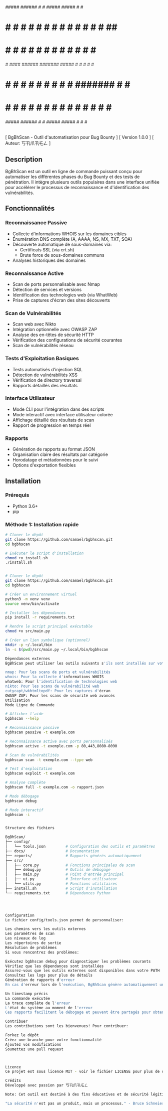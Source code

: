  ######   #####  ######  #     #  #####   #####     #    #     # 
 #     # #     # #     # #     # #     # #     #   # #   ##    # 
 #     # #       #     # #     # #       #        #   #  # #   # 
 ######  #  #### ######  #######  #####  #       #     # #  #  # 
 #     # #     # #     # #     #       # #       ####### #   # # 
 #     # #     # #     # #     # #     # #     # #     # #    ## 
 ######   #####  ######  #     #  #####   #####  #     # #     # 
                                                                                                              
                                                     

[ BgBhScan - Outil d'automatisation pour Bug Bounty ]
[ Version 1.0.0                                     ]
[ Auteur: 丂卂爪卂乇ㄥ                               ]

## Description
BgBhScan est un outil en ligne de commande puissant conçu pour automatiser les différentes phases du Bug Bounty et des tests de pénétration. Il intègre plusieurs outils populaires dans une interface unifiée pour accélérer le processus de reconnaissance et d'identification des vulnérabilités.

## Fonctionnalités

### Reconnaissance Passive
- Collecte d'informations WHOIS sur les domaines cibles
- Énumération DNS complète (A, AAAA, NS, MX, TXT, SOA)
- Découverte automatique de sous-domaines via:
  - Certificats SSL (via crt.sh)
  - Brute force de sous-domaines communs
- Analyses historiques des domaines

### Reconnaissance Active
- Scan de ports personnalisable avec Nmap
- Détection de services et versions
- Identification des technologies web (via WhatWeb)
- Prise de captures d'écran des sites découverts

### Scan de Vulnérabilités 
- Scan web avec Nikto
- Intégration optionnelle avec OWASP ZAP
- Analyse des en-têtes de sécurité HTTP
- Vérification des configurations de sécurité courantes
- Scan de vulnérabilités réseau

### Tests d'Exploitation Basiques
- Tests automatisés d'injection SQL
- Détection de vulnérabilités XSS
- Vérification de directory traversal
- Rapports détaillés des résultats

### Interface Utilisateur
- Mode CLI pour l'intégration dans des scripts
- Mode interactif avec interface utilisateur colorée
- Affichage détaillé des résultats de scan
- Rapport de progression en temps réel

### Rapports
- Génération de rapports au format JSON
- Organisation claire des résultats par catégorie
- Horodatage et métadonnées pour le suivi
- Options d'exportation flexibles

## Installation

### Prérequis
- Python 3.6+
- pip

### Méthode 1: Installation rapide
```bash
# Cloner le dépôt
git clone https://github.com/samael/bgbhscan.git
cd bgbhscan

# Exécuter le script d'installation
chmod +x install.sh
./install.sh


# Cloner le dépôt
git clone https://github.com/samael/bgbhscan.git
cd bgbhscan

# Créer un environnement virtuel
python3 -m venv venv
source venv/bin/activate

# Installer les dépendances
pip install -r requirements.txt

# Rendre le script principal exécutable
chmod +x src/main.py

# Créer un lien symbolique (optionnel)
mkdir -p ~/.local/bin
ln -s $(pwd)/src/main.py ~/.local/bin/bgbhscan

Dépendances externes
BgBhScan peut utiliser les outils suivants s'ils sont installés sur votre système:

nmap: Pour les scans de ports et vulnérabilités
whois: Pour la collecte d'informations WHOIS
whatweb: Pour l'identification de technologies web
nikto: Pour les scans de vulnérabilité web
cutycapt/wkhtmltopdf: Pour les captures d'écran
OWASP ZAP: Pour les scans de sécurité web avancés
Utilisation
Mode Ligne de Commande

# Afficher l'aide
bgbhscan --help

# Reconnaissance passive
bgbhscan passive -t exemple.com

# Reconnaissance active avec ports personnalisés
bgbhscan active -t exemple.com -p 80,443,8080-8090

# Scan de vulnérabilités
bgbhscan scan -t exemple.com --type web

# Test d'exploitation
bgbhscan exploit -t exemple.com

# Analyse complète
bgbhscan full -t exemple.com -o rapport.json

# Mode débogage
bgbhscan debug

# Mode interactif
bgbhscan -i


Structure des fichiers

BgBhScan/
├── config/
│   └── tools.json         # Configuration des outils et paramètres
├── docs/                  # Documentation
├── reports/               # Rapports générés automatiquement
├── src/
│   ├── core.py            # Fonctions principales de scan
│   ├── debug.py           # Outils de débogage
│   ├── main.py            # Point d'entrée principal
│   ├── ui.py              # Interface utilisateur
│   └── utils.py           # Fonctions utilitaires
├── install.sh             # Script d'installation
└── requirements.txt       # Dépendances Python




Configuration
Le fichier config/tools.json permet de personnaliser:

Les chemins vers les outils externes
Les paramètres de scan
Les niveaux de log
Les répertoires de sortie
Résolution de problèmes
Si vous rencontrez des problèmes:

Exécutez bgbhscan debug pour diagnostiquer les problèmes courants
Vérifiez que les dépendances sont installées
Assurez-vous que les outils externes sont disponibles dans votre PATH
Consultez les logs pour plus de détails
Génération de rapports d'erreur
En cas d'erreur lors de l'exécution, BgBhScan génère automatiquement un rapport d'erreur détaillé dans le dossier reports/errors/. Ce rapport inclut:

Un timestamp précis
La commande exécutée
La trace complète de l'erreur
L'état du système au moment de l'erreur
Ces rapports facilitent le débogage et peuvent être partagés pour obtenir de l'aide.

Contribuer
Les contributions sont les bienvenues! Pour contribuer:

Forkez le dépôt
Créez une branche pour votre fonctionnalité
Ajoutez vos modifications
Soumettez une pull request



Licence
Ce projet est sous licence MIT - voir le fichier LICENSE pour plus de détails.

Crédits
Développé avec passion par 丂卂爪卂乇ㄥ

Note: Cet outil est destiné à des fins éducatives et de sécurité légitimes uniquement. L'utilisation de BgBhScan contre des systèmes sans autorisation préalable est illégale et non encouragée.

"La sécurité n'est pas un produit, mais un processus." - Bruce Schneier
